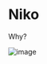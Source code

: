 # Niko
Why?

![image](https://user-images.githubusercontent.com/30705254/128748021-7d7006e6-d197-45a1-9eb1-8951970ff5c0.png)
